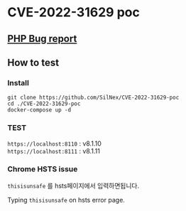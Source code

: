 # CVE-2022-31629 poc

## [PHP Bug report](https://bugs.php.net/bug.php?id=81727)

## How to test

### Install

```shell
git clone https://github.com/SilNex/CVE-2022-31629-poc
cd ./CVE-2022-31629-poc
docker-compose up -d
```

### TEST

`https://localhost:8110` : v8.1.10  
`https://localhost:8111` : v8.1.11

### Chrome HSTS issue

`thisisunsafe` 를 hsts페이지에서 입력하면됩니다.

Typing `thisisunsafe` on hsts error page.